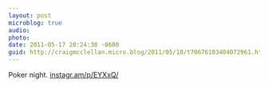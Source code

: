 ```yaml
---
layout: post
microblog: true
audio: 
photo: 
date: 2011-05-17 20:24:30 -0600
guid: http://craigmcclellan.micro.blog/2011/05/18/t70676103404072961.html
---
```

Poker night.  [instagr.am/p/EYXxQ/](http://instagr.am/p/EYXxQ/)
